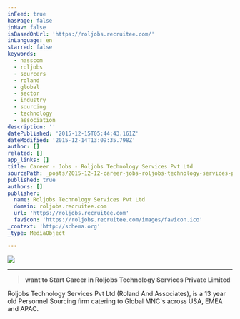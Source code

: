 ```yaml
---
inFeed: true
hasPage: false
inNav: false
isBasedOnUrl: 'https://roljobs.recruitee.com/'
inLanguage: en
starred: false
keywords:
  - nasscom
  - roljobs
  - sourcers
  - roland
  - global
  - sector
  - industry
  - sourcing
  - technology
  - association
description: ''
datePublished: '2015-12-15T05:44:43.161Z'
dateModified: '2015-12-14T13:09:35.798Z'
author: []
related: []
app_links: []
title: Career - Jobs - Roljobs Technology Services Pvt Ltd
sourcePath: _posts/2015-12-12-career-jobs-roljobs-technology-services-pvt-ltd.md
published: true
authors: []
publisher:
  name: Roljobs Technology Services Pvt Ltd
  domain: roljobs.recruitee.com
  url: 'https://roljobs.recruitee.com'
  favicon: 'https://roljobs.recruitee.com/images/favicon.ico'
_context: 'http://schema.org'
_type: MediaObject

---
```

![](https://s3-us-west-2.amazonaws.com/the-grid-img/p/a053ca6eb9bcd839170c1ab2b8957913caf40920.jpg)

****

> **want to Start Career in Roljobs Technology Services Private Limited**

Roljobs Technology Services Pvt Ltd (Roland And Associates), is a 13 year old Personnel Sourcing firm catering to Global MNC's across USA, EMEA and APAC.